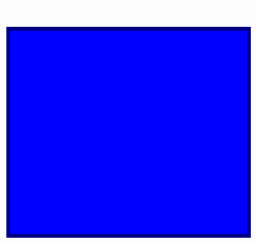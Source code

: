 <html>
<head>
<meta name="viewport" content="width=device-width, initial-scale=1">
<link rel="stylesheet" href="https://cdnjs.cloudflare.com/ajax/libs/font-awesome/4.7.0/css/font-awesome.min.css">
<html lang="en">
    <meta charset="UTF-8">
    <meta http-equiv="X-UA-Compatible" content="IE=edge">
    <meta name="viewport" content="width=device-width, initial-scale=1.0, user-scalable=no">
    <title>Connect 4</title>
<body>
    <h1 style="color:white;">Connect 4</h1>
    <h2 id="winner"></h2>
    <div id="board"></div>
</body>
</html>

<style>
body {
    text-align: center;
}

#board {
    height: 540px;
    width: 630px;
    background-color: blue;
    border: 10px solid navy;
    
    margin: 0 auto;
    display: flex;
    flex-wrap: wrap;
}

.tile {
    height: 70px;
    width: 70px;
    margin: 5px;

    /* Circle */
    background-color: white;
    border-radius: 50%;
    border: 5px solid navy;
}

.red-piece {
    background-color: red;
}

.yellow-piece {
    background-color: yellow;
}
</style>

<script>

var playerRed = "R";
var playerYellow = "Y";
var currPlayer = playerRed;

var gameOver = false;
var board;

var rows = 6;
var columns = 7;
var currColumns = []; //keeps track of which row each column is at.

window.onload = function() {
    setGame();
}

function setGame() {
    board = [];
    currColumns = [5, 5, 5, 5, 5, 5, 5];

    for (let r = 0; r < rows; r++) {
        let row = [];
        for (let c = 0; c < columns; c++) {
            // JS
            row.push(' ');
            // HTML
            let tile = document.createElement("div");
            tile.id = r.toString() + "-" + c.toString();
            tile.classList.add("tile");
            tile.addEventListener("click", setPiece);
            document.getElementById("board").append(tile);
        }
        board.push(row);
    }
}

function setPiece() {
    if (gameOver) {
        return;
    }

    //get coords of that tile clicked
    let coords = this.id.split("-");
    let r = parseInt(coords[0]);
    let c = parseInt(coords[1]);

    // figure out which row the current column should be on
    r = currColumns[c]; 

    if (r < 0) { // board[r][c] != ' '
        return;
    }

    board[r][c] = currPlayer; //update JS board
    let tile = document.getElementById(r.toString() + "-" + c.toString());
    if (currPlayer == playerRed) {
        tile.classList.add("red-piece");
        currPlayer = playerYellow;
    }
    else {
        tile.classList.add("yellow-piece");
        currPlayer = playerRed;
    }

    r -= 1; //update the row height for that column
    currColumns[c] = r; //update the array

    checkWinner();
}

function checkWinner() {
     // horizontal
     for (let r = 0; r < rows; r++) {
         for (let c = 0; c < columns - 3; c++){
            if (board[r][c] != ' ') {
                if (board[r][c] == board[r][c+1] && board[r][c+1] == board[r][c+2] && board[r][c+2] == board[r][c+3]) {
                    setWinner(r, c);
                    return;
                }
            }
         }
    }

    // vertical
    for (let c = 0; c < columns; c++) {
        for (let r = 0; r < rows - 3; r++) {
            if (board[r][c] != ' ') {
                if (board[r][c] == board[r+1][c] && board[r+1][c] == board[r+2][c] && board[r+2][c] == board[r+3][c]) {
                    setWinner(r, c);
                    return;
                }
            }
        }
    }

    // anti diagonal
    for (let r = 0; r < rows - 3; r++) {
        for (let c = 0; c < columns - 3; c++) {
            if (board[r][c] != ' ') {
                if (board[r][c] == board[r+1][c+1] && board[r+1][c+1] == board[r+2][c+2] && board[r+2][c+2] == board[r+3][c+3]) {
                    setWinner(r, c);
                    return;
                }
            }
        }
    }

    // diagonal
    for (let r = 3; r < rows; r++) {
        for (let c = 0; c < columns - 3; c++) {
            if (board[r][c] != ' ') {
                if (board[r][c] == board[r-1][c+1] && board[r-1][c+1] == board[r-2][c+2] && board[r-2][c+2] == board[r-3][c+3]) {
                    setWinner(r, c);
                    return;
                }
            }
        }
    }
}

function setWinner(r, c) {
    let winner = document.getElementById("winner");
    if (board[r][c] == playerRed) {
        winner.innerText = "Red Wins";             
    } else {
        winner.innerText = "Yellow Wins";
    }
    gameOver = true;
}
</script>
